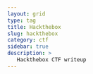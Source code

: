 ```yaml
---
layout: grid
type: tag
title: Hackthebox
slug: hackthebox
category: ctf
sidebar: true
description: >
   Hackthebox CTF writeup
---
```

